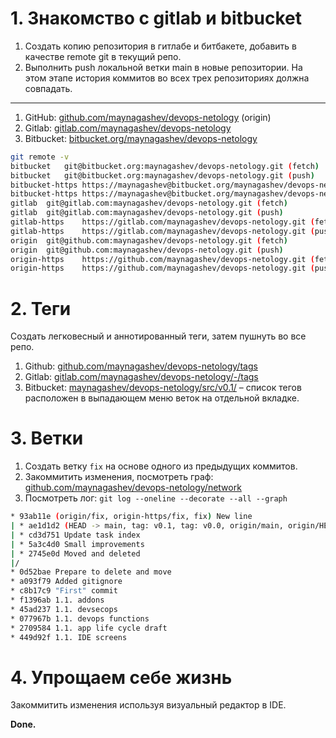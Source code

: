 # 1. Знакомство с gitlab и bitbucket

1. Создать копию репозитория в гитлабе и битбакете, добавить в качестве remote git в текущий репо.
2. Выполнить push локальной ветки main в новые репозитории. На этом этапе история коммитов во всех трех репозиториях должна совпадать.

---

1. GitHub: [github.com/maynagashev/devops-netology](https://github.com/maynagashev/devops-netology) (origin)
2. Gitlab: [gitlab.com/maynagashev/devops-netology](https://gitlab.com/maynagashev/devops-netology)
3. Bitbucket: [bitbucket.org/maynagashev/devops-netology](https://bitbucket.org/maynagashev/devops-netology/src/main/)

```bash
git remote -v
bitbucket	git@bitbucket.org:maynagashev/devops-netology.git (fetch)
bitbucket	git@bitbucket.org:maynagashev/devops-netology.git (push)
bitbucket-https	https://maynagashev@bitbucket.org/maynagashev/devops-netology.git (fetch)
bitbucket-https	https://maynagashev@bitbucket.org/maynagashev/devops-netology.git (push)
gitlab	git@gitlab.com:maynagashev/devops-netology.git (fetch)
gitlab	git@gitlab.com:maynagashev/devops-netology.git (push)
gitlab-https	https://gitlab.com/maynagashev/devops-netology.git (fetch)
gitlab-https	https://gitlab.com/maynagashev/devops-netology.git (push)
origin	git@github.com:maynagashev/devops-netology.git (fetch)
origin	git@github.com:maynagashev/devops-netology.git (push)
origin-https	https://github.com/maynagashev/devops-netology.git (fetch)
origin-https	https://github.com/maynagashev/devops-netology.git (push)
```

# 2. Теги

Создать легковесный и аннотированный теги, затем пушнуть во все репо.
1. Github: [github.com/maynagashev/devops-netology/tags](https://github.com/maynagashev/devops-netology/tags)
2. Gitlab: [gitlab.com/maynagashev/devops-netology/-/tags](https://gitlab.com/maynagashev/devops-netology/-/tags)
3. Bitbucket: [maynagashev/devops-netology/src/v0.1/](https://bitbucket.org/maynagashev/devops-netology/src/v0.1/) – список тегов расположен в выпадающем меню веток на отдельной вкладке.

# 3. Ветки

1. Создать ветку `fix` на основе одного из предыдущих коммитов.
2. Закоммитить изменения, посмотреть граф: [github.com/maynagashev/devops-netology/network](https://github.com/maynagashev/devops-netology/network) 
3. Посмотреть лог: `git log --oneline --decorate --all --graph`
```bash 
* 93ab11e (origin/fix, origin-https/fix, fix) New line
| * ae1d1d2 (HEAD -> main, tag: v0.1, tag: v0.0, origin/main, origin/HEAD, origin-https/main, gitlab/main, gitlab-https/main, bitbucket/main, bitbucket-https/main) 2.1.2 task description
| * cd3d751 Update task index
| * 5a3c4d0 Small improvements
| * 2745e0d Moved and deleted
|/
* 0d52bae Prepare to delete and move
* a093f79 Added gitignore
* c8b17c9 "First" commit
* f1396ab 1.1. addons
* 45ad237 1.1. devsecops
* 077967b 1.1. devops functions
* 2709584 1.1. app life cycle draft
* 449d92f 1.1. IDE screens
```

# 4. Упрощаем себе жизнь

Закоммитить изменения используя визуальный редактор в IDE.

**Done.**